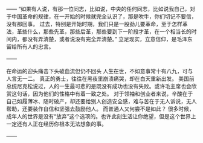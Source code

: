 ——
“如果有人说，有那一位同志，比如说，中央的任何同志，比如说我自己，对于中国革命的规律，在一开始的时候就完全认识了，那是吹牛，你们切记不要信，没有那回事。
过去，特别是开始时期，我们只是一股劲儿要革命，至于怎样革法，革些什么，那些先革，那些后革，那些要到下一阶段才革，在一个相当长的时间内，都没有弄清楚，或者说没有完全弄清楚。”
立足现实，立意信仰，是毛泽东留给所有人的忠言。

——

在命运的迎头痛击下头破血流但仍不回头
人生在世，不如意事常十有八九，可与人言无一二。
真正的勇士，往往在黑夜里崩溃痛哭，却在白天重新出发。
美国前总统尼克松说过，人的一生最可悲的是既没有成功也没有失败。或许毛主席也会欣赏这句话，因为他们的性格中有着一致之处。
对于领袖和创业者来说，辛酸在于自己如履薄冰、随时破产，却还要给别人创造安全感，难与苦在于无人诉说，无人帮助，还要装作自信和坚强去鼓励他人。
而普通人又何尝不是如此？
很多时候，成年人的世界是没有“放弃”这个选项的。也许此刻生活让你绝望，但是这个世界上一定还有人正在经历你根本无法想象的事。

——

